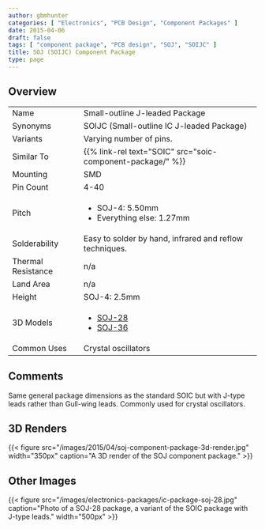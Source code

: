 ```yaml
---
author: gbmhunter
categories: [ "Electronics", "PCB Design", "Component Packages" ]
date: 2015-04-06
draft: false
tags: [ "component package", "PCB design", "SOJ", "SOIJC" ]
title: SOJ (SOIJC) Component Package
type: page
---
```


## Overview

<table>
<tbody >
<tr >
<td >Name
</td>

<td >Small-outline J-leaded Package
</td>
</tr>
<tr >
<td >Synonyms</td>
<td >SOIJC (Small-outline IC J-leaded Package)</td>
</tr>
<tr>
<td>Variants</td>
<td>Varying number of pins.</td>
</tr>
<tr>
  <td>Similar To</td>
  <td>{{% link-rel text="SOIC" src="soic-component-package/" %}}</td>
</tr>
<tr >

<td >Mounting
</td>

<td >SMD
</td>
</tr>
<tr >

<td >Pin Count
</td>

<td >4-40
</td>
</tr>
<tr >

<td >Pitch
</td>

<td >
<ul>
<li>SOJ-4: 5.50mm</li>
<li>Everything else: 1.27mm</li>
</ul>
</td>
</tr>
<tr >

<td >Solderability
</td>

<td >Easy to solder by hand, infrared and reflow techniques.
</td>
</tr>
<tr >

<td >Thermal Resistance
</td>

<td >n/a
</td>
</tr>
<tr >

<td >Land Area
</td>

<td >n/a
</td>
</tr>
<tr >

<td >Height
</td>

<td >SOJ-4: 2.5mm</td>
</tr>
<tr >

<td >3D Models
</td>

<td >
<ul>
<li><a href="http://www.3dcontentcentral.com/secure/download-model.aspx?catalogid=171&amp;id=132667">SOJ-28</a></li>
<li><a href="http://www.3dcontentcentral.com/secure/download-model.aspx?catalogid=171&amp;id=209753">SOJ-36</a></li>
</ul>
</td>
</tr>
<tr >

<td >Common Uses
</td>

<td>Crystal oscillators</td>
</tr>
</tbody>
</table>

## Comments

Same general package dimensions as the standard SOIC but with J-type leads rather than Gull-wing leads. Commonly used for crystal oscillators.

## 3D Renders

{{< figure src="/images/2015/04/soj-component-package-3d-render.jpg" width="350px" caption="A 3D render of the SOJ component package."  >}}

## Other Images

{{< figure src="/images/electronics-packages/ic-package-soj-28.jpg" caption="Photo of a SOJ-28 package, a variant of the SOIC package with J-type leads."  width="500px" >}}